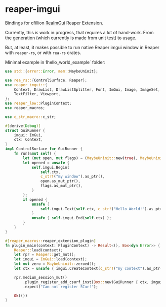 # reaper-imgui

Bindings for cfillion [ReaImGui](https://github.com/cfillion/reaimgui) Reaper Extension.

Currently, this is work in progress, that requires a lot of hand-work. From the generation (which currently is made from unit test) to usage.

But, at least, it makes possible to run native Reaper imgui window in Reaper with `reaper-rs`, or with `rea-rs` crates.

Minimal example in 1hello_world_example` folder:

```rust
use std::{error::Error, mem::MaybeUninit};

use rea_rs::{ControlSurface, Reaper};
use reaper_imgui::{
    Context, DrawList, DrawListSplitter, Font, ImGui, Image, ImageSet, ListClipper, Resource,
    TextFilter, Viewport,
};
use reaper_low::PluginContext;
use reaper_macros;

use c_str_macro::c_str;

#[derive(Debug)]
struct GuiRunner {
    imgui: ImGui,
    ctx: Context,
}
impl ControlSurface for GuiRunner {
    fn run(&mut self) {
        let (mut open, mut flags) = (MaybeUninit::new(true), MaybeUninit::zeroed());
        let opened = unsafe {
            self.imgui.Begin(
                self.ctx,
                c_str!("my window").as_ptr(),
                open.as_mut_ptr(),
                flags.as_mut_ptr(),
            )
        };
        if opened {
            unsafe {
                self.imgui.Text(self.ctx, c_str!("Hello World!").as_ptr());
            }
            unsafe { self.imgui.End(self.ctx) };
        }
    }
}

#[reaper_macros::reaper_extension_plugin]
fn plugin_main(context: PluginContext) -> Result<(), Box<dyn Error>> {
    Reaper::load(context);
    let rpr = Reaper::get_mut();
    let imgui = ImGui::load(context);
    let mut zero = MaybeUninit::zeroed();
    let ctx = unsafe { imgui.CreateContext(c_str!("my context").as_ptr(), zero.as_mut_ptr()) };

    rpr.medium_session_mut()
        .plugin_register_add_csurf_inst(Box::new(GuiRunner { ctx, imgui }))
        .expect("Can not register SCurf");

    Ok(())
}
```
